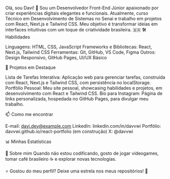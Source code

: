 Olá, sou Davi! 👋
Sou um Desenvolvedor Front-End Júnior apaixonado por criar experiências digitais elegantes e funcionais. Atualmente, curso Técnico em Desenvolvimento de Sistemas no Senai e trabalho em projetos com React, Next.js e Tailwind CSS. Meu objetivo é transformar ideias em interfaces intuitivas com um toque de criatividade brasileira. 🇧🇷
🛠️ Habilidades

Linguagens: HTML, CSS, JavaScript
Frameworks e Bibliotecas: React, Next.js, Tailwind CSS
Ferramentas: Git, GitHub, VS Code, Figma
Outros: Design Responsivo, GitHub Pages, UI/UX Básico

📂 Projetos em Destaque

Lista de Tarefas Interativa: Aplicação web para gerenciar tarefas, construída com React, Next.js e Tailwind CSS, com persistência no localStorage.
Portfólio Pessoal: Meu site pessoal, showcasing habilidades e projetos, em desenvolvimento com React e Tailwind CSS.
Bio para Instagram: Página de links personalizada, hospedada no GitHub Pages, para divulgar meu trabalho.

📫 Como me encontrar

E-mail: davi.dev@example.com
LinkedIn: linkedin.com/in/davvwi
Portfólio: davvwi.github.io/react-portfolio (em construção)
X: @davvwi

📊 Minhas Estatísticas

🌟 Sobre mim
Quando não estou codificando, gosto de jogar videogames, tomar café brasileiro ☕ e explorar novas tecnologias.

⭐ Gostou do meu perfil? Deixe uma estrela nos meus repositórios! 🚀
